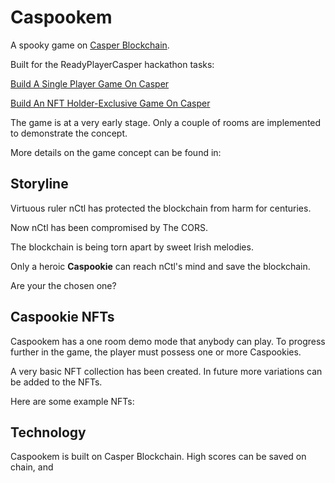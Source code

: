 # Caspookem

A spooky game on [Casper Blockchain](https://casperlabs.io/).  

Built for the ReadyPlayerCasper hackathon tasks:

[Build A Single Player Game On Casper](https://gitcoin.co/issue/casper-network/ready-player-casper-gitcoin/1/100028589)  

[Build An NFT Holder-Exclusive Game On Casper](https://gitcoin.co/issue/casper-network/ready-player-casper-gitcoin/6/100028603)  

The game is at a very early stage. Only a couple of rooms are implemented to demonstrate the concept.  

More details on the game concept can be found in: 

## Storyline

Virtuous ruler nCtl has protected the blockchain from harm for centuries.  

Now nCtl has been compromised by The CORS.  

The blockchain is being torn apart by sweet Irish melodies.  

Only a heroic **Caspookie** can reach nCtl's mind and save the blockchain.  

Are your the chosen one?  

## Caspookie NFTs

Caspookem has a one room demo mode that anybody can play. To progress further in the game, the player must possess one or more Caspookies.

A very basic NFT collection has been created. In future more variations can be added to the NFTs.  

Here are some example NFTs:



## Technology

Caspookem is built on Casper Blockchain.  High scores can be saved on chain, and 
